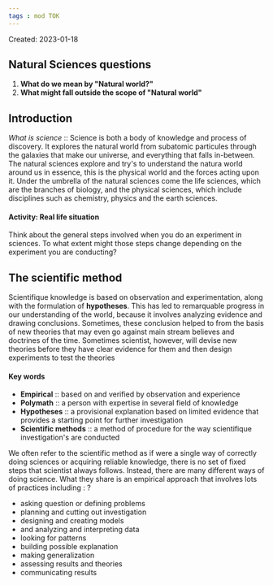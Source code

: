 ```yaml
---
tags : mod TOK
---
```

Created: 2023-01-18 

## Natural Sciences questions

1. **What do we mean by "Natural world?"**
2. **What might fall outside the scope of "Natural world"** 

##  Introduction

*What is science* :: Science is both a body of knowledge and process of discovery. It explores the natural world from subatomic particules through the galaxies that make our universe, and everything that falls in-between.
The natural sciences explore and try's to understand the natura world around us in essence, this is the physical world and the forces acting upon it. Under the umbrella of the natural sciences come the life sciences, which are the branches of biology, and the physical sciences, which include disciplines such as chemistry, physics and the earth sciences.

#### Activity: Real life situation 
Think about the general steps involved when you do an experiment in sciences. To what extent might those steps change depending on the experiment you are conducting?

## The scientific method

Scientifique knowledge is based on observation and experimentation, along with the formulation of **hypotheses**. This has led to remarquable progress in our understanding of the world, because it involves analyzing evidence and drawing conclusions. Sometimes, these conclusion helped to from the basis of new theories that may even go against main stream believes and doctrines of the time. Sometimes scientist, however, will devise new theories before they have clear evidence for them and then design experiments to test the theories

#### Key words
- **Empirical** :: based on and verified by observation and experience
- **Polymath** :: a person with expertise in several field of knowledge
- **Hypotheses** :: a provisional explanation based on limited evidence that provides a starting point for further investigation
- **Scientific methods** :: a method of procedure for the way scientifique investigation's are conducted 

We often refer to the scientific method as if were a single way of correctly doing sciences or acquiring reliable knowledge, there is no set of fixed steps that scientist always follows. Instead, there are many different ways of doing science. What they share is an empirical approach that involves lots of practices including : 
?
- asking question or defining problems
- planning and cutting out investigation 
- designing and creating models
- and analyzing and interpreting data 
- looking for patterns 
- building possible explanation 
- making generalization
- assessing results and theories 
- communicating results